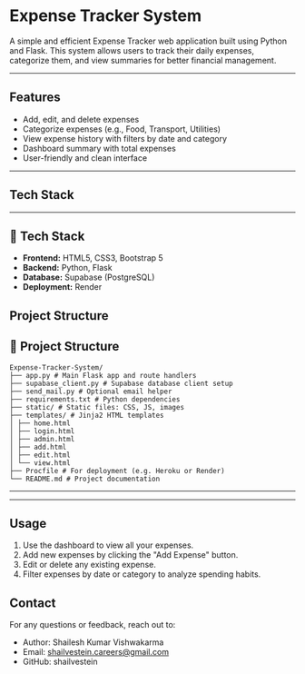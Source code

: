 # Expense Tracker System

A simple and efficient Expense Tracker web application built using Python and Flask. This system allows users to track their daily expenses, categorize them, and view summaries for better financial management.

---

## Features

- Add, edit, and delete expenses
- Categorize expenses (e.g., Food, Transport, Utilities)
- View expense history with filters by date and category
- Dashboard summary with total expenses
- User-friendly and clean interface

---

## Tech Stack

---
## 🧰 Tech Stack

- **Frontend:** HTML5, CSS3, Bootstrap 5
- **Backend:** Python, Flask
- **Database:** Supabase (PostgreSQL)
- **Deployment:** Render


## Project Structure



## 📁 Project Structure

```
Expense-Tracker-System/
├── app.py # Main Flask app and route handlers
├── supabase_client.py # Supabase database client setup
├── send_mail.py # Optional email helper
├── requirements.txt # Python dependencies
├── static/ # Static files: CSS, JS, images
├── templates/ # Jinja2 HTML templates
│ ├── home.html
│ ├── login.html
│ ├── admin.html
│ ├── add.html
│ ├── edit.html
│ └── view.html
├── Procfile # For deployment (e.g. Heroku or Render)
└── README.md # Project documentation
```

---


---

## Usage
1. Use the dashboard to view all your expenses.
2. Add new expenses by clicking the "Add Expense" button.
3. Edit or delete any existing expense.
4. Filter expenses by date or category to analyze spending habits.


## Contact
For any questions or feedback, reach out to:
  * Author: Shailesh Kumar Vishwakarma
  * Email: shailvestein.careers@gmail.com
  * GitHub: shailvestein

